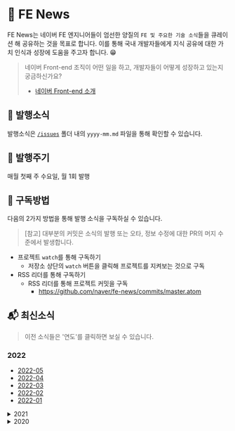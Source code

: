 # 📰 FE News

FE News는 네이버 FE 엔지니어들이 엄선한 양질의 `FE 및 주요한 기술 소식`들을 큐레이션 해 공유하는 것을 목표로 합니다.
이를 통해 국내 개발자들에게 지식 공유에 대한 가치 인식과 성장에 도움을 주고자 합니다. :grin:

> 네이버 Front-end 조직이 어떤 일을 하고, 개발자들이 어떻게 성장하고 있는지 궁금하신가요?<br>
>
> - [네이버 Front-end 소개](../../tree/fe-org)

## 🚩 발행소식

발행소식은 [`/issues`](/issues) 폴더 내의 `yyyy-mm.md` 파일을 통해 확인할 수 있습니다.

## 📆 발행주기

매월 첫째 주 수요일, 월 1회 발행

## 🔔 구독방법
다음의 2가지 방법을 통해 발행 소식을 구독하실 수 있습니다.
> [참고] 대부분의 커밋은 소식의 발행 또는 오타, 정보 수정에 대한 PR의 머지 수준에서 발생합니다.

- 프로젝트 `watch`를 통해 구독하기
  - 저장소 상단의 `watch` 버튼을 클릭해 프로젝트를 지켜보는 것으로 구독
- RSS 리더를 통해 구독하기
  - RSS 리더를 통해 프로젝트 커밋을 구독
    - https://github.com/naver/fe-news/commits/master.atom

## 📬 최신소식

> 이전 소식들은 '연도'를 클릭하면 보실 수 있습니다.
### 2022
- [2022-05](/issues/2022-05.md)
- [2022-04](/issues/2022-04.md)
- [2022-03](/issues/2022-03.md)
- [2022-02](/issues/2022-02.md)
- [2022-01](/issues/2022-01.md)

<details>
  <summary>2021</summary>

- [2021-12](/issues/2021-12.md)
- [2021-11](/issues/2021-11.md)
- [2021-10](/issues/2021-10.md)
- [2021-09](/issues/2021-09.md)
- [2021-08](/issues/2021-08.md)
- [2021-07](/issues/2021-07.md)
- [2021-06](/issues/2021-06.md)
- [2021-05](/issues/2021-05.md)
- [2021-04](/issues/2021-04.md)
- [2021-03](/issues/2021-03.md)
- [2021-02](/issues/2021-02.md)
- [2021-01](/issues/2021-01.md)
</details>
<details>
  <summary>2020</summary>

- [2020-12](/issues/2020-12.md)
- [2020-11](/issues/2020-11.md)
- [2020-10](/issues/2020-10.md)
- [2020-09](/issues/2020-09.md)
- [2020-08](/issues/2020-08.md)
- [2020-07](/issues/2020-07.md)
- [2020-06](/issues/2020-06.md)
- [2020-05](/issues/2020-05.md)
- [2020-04](/issues/2020-04.md)
- [2020-03](/issues/2020-03.md)
- [2020-02](/issues/2020-02.md)

</summary>